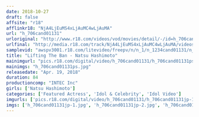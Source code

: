 ```yaml
---
date: 2018-10-27
draft: false
affsite: "r18"
afflinkr18: "NjA4LjEuMS4xLjAuMC4wLjAuMA"
url: "h_706cand01131"
urloriginal: "http://www.r18.com/videos/vod/movies/detail/-/id=h_706cand01131"
urlfinal: "http://media.r18.com/track/NjA4LjEuMS4xLjAuMC4wLjAuMA/videos/vod/movies/detail/-/id=h_706cand01131"
samplevid: "awspv3001.r18.com/litevideo/freepv/n/n_1/n_1234cand01131/n_1234cand01131_dmb_w.mp4"
title: "Lifting The Ban - Natsu Hashimoto"
mainimgurl: "pics.r18.com/digital/video/h_706cand01131/h_706cand01131ps.jpg"
mainimgs: "h_706cand01131ps.jpg"
releasedate: "Apr. 19, 2018"
duration: 84
productioncomp: "INTEC Inc"
girls: ['Natsu Hashimoto']
categories: ['Featured Actress', 'Idol & Celebrity', 'Idol Video']
imgurls: ['pics.r18.com/digital/video/h_706cand01131/h_706cand01131jp-1.jpg', 'pics.r18.com/digital/video/h_706cand01131/h_706cand01131jp-2.jpg', 'pics.r18.com/digital/video/h_706cand01131/h_706cand01131jp-3.jpg', 'pics.r18.com/digital/video/h_706cand01131/h_706cand01131jp-4.jpg', 'pics.r18.com/digital/video/h_706cand01131/h_706cand01131jp-5.jpg', 'pics.r18.com/digital/video/h_706cand01131/h_706cand01131jp-6.jpg', 'pics.r18.com/digital/video/h_706cand01131/h_706cand01131jp-7.jpg', 'pics.r18.com/digital/video/h_706cand01131/h_706cand01131jp-8.jpg', 'pics.r18.com/digital/video/h_706cand01131/h_706cand01131jp-9.jpg', 'pics.r18.com/digital/video/h_706cand01131/h_706cand01131jp-10.jpg', 'pics.r18.com/digital/video/h_706cand01131/h_706cand01131jp-11.jpg', 'pics.r18.com/digital/video/h_706cand01131/h_706cand01131jp-12.jpg', 'pics.r18.com/digital/video/h_706cand01131/h_706cand01131jp-13.jpg', 'pics.r18.com/digital/video/h_706cand01131/h_706cand01131jp-14.jpg', 'pics.r18.com/digital/video/h_706cand01131/h_706cand01131jp-15.jpg', 'pics.r18.com/digital/video/h_706cand01131/h_706cand01131jp-16.jpg', 'pics.r18.com/digital/video/h_706cand01131/h_706cand01131jp-17.jpg', 'pics.r18.com/digital/video/h_706cand01131/h_706cand01131jp-18.jpg', 'pics.r18.com/digital/video/h_706cand01131/h_706cand01131jp-19.jpg', 'pics.r18.com/digital/video/h_706cand01131/h_706cand01131jp-20.jpg']
imgs: ['h_706cand01131jp-1.jpg', 'h_706cand01131jp-2.jpg', 'h_706cand01131jp-3.jpg', 'h_706cand01131jp-4.jpg', 'h_706cand01131jp-5.jpg', 'h_706cand01131jp-6.jpg', 'h_706cand01131jp-7.jpg', 'h_706cand01131jp-8.jpg', 'h_706cand01131jp-9.jpg', 'h_706cand01131jp-10.jpg', 'h_706cand01131jp-11.jpg', 'h_706cand01131jp-12.jpg', 'h_706cand01131jp-13.jpg', 'h_706cand01131jp-14.jpg', 'h_706cand01131jp-15.jpg', 'h_706cand01131jp-16.jpg', 'h_706cand01131jp-17.jpg', 'h_706cand01131jp-18.jpg', 'h_706cand01131jp-19.jpg', 'h_706cand01131jp-20.jpg']
---
```

